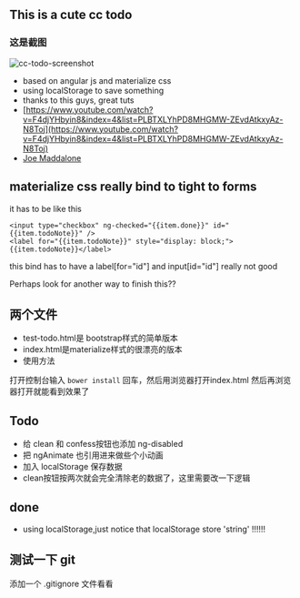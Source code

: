 ## This is a cute cc todo

### 这是截图
![cc-todo-screenshot](http://www.icehota.com/wp-content/uploads/2015/10/cc-todo.png "cc-todo")

- based on angular js and materialize css
- using localStorage to save something
- thanks to this guys, great tuts 
- [https://www.youtube.com/watch?v=F4djYHbyin8&index=4&list=PLBTXLYhPD8MHGMW-ZEvdAtkxyAz-N8Toj](https://www.youtube.com/watch?v=F4djYHbyin8&index=4&list=PLBTXLYhPD8MHGMW-ZEvdAtkxyAz-N8Toj) 
- [Joe Maddalone](https://www.youtube.com/watch?v=ZBwE0mNehx8&index=24&list=PLKiuVKZics1d1rjTROMyprMQbJLNsLCoS)

## materialize css really bind to tight to forms

it has to be like this

    <input type="checkbox" ng-checked="{{item.done}}" id="{{item.todoNote}}" />
    <label for="{{item.todoNote}}" style="display: block;">{{item.todoNote}}</label>

this bind has to have a label[for="id"] and input[id="id"]
really not good

Perhaps look for another way to finish this??

## 两个文件

- test-todo.html是 bootstrap样式的简单版本
- index.html是materialize样式的很漂亮的版本
- 使用方法

打开控制台输入 `bower install` 回车，然后用浏览器打开index.html
然后再浏览器打开就能看到效果了

## Todo
- 给 clean 和 confess按钮也添加 ng-disabled
- 把 ngAnimate 也引用进来做些个小动画
- 加入 localStorage 保存数据
- clean按钮按两次就会完全清除老的数据了，这里需要改一下逻辑

## done
- using localStorage,just notice that localStorage store 'string' !!!!!!

## 测试一下 git
添加一个 .gitignore 文件看看

